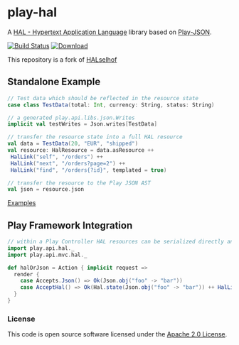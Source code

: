 # play-hal

A [HAL - Hypertext Application Language](http://stateless.co/hal_specification.html) library based on [Play-JSON](https://www.playframework.com/documentation/2.3.x/ScalaJson).

[![Build Status](https://travis-ci.org/hmrc/play-hal.svg?branch=master)](https://travis-ci.org/hmrc/play-hal) [ ![Download](https://api.bintray.com/packages/hmrc/releases/play-hal/images/download.svg) ](https://bintray.com/hmrc/releases/play-hal/_latestVersion)

This repository is a fork of [HALselhof](https://github.com/tobnee/HALselhof)


## Standalone Example
```scala
// Test data which should be reflected in the resource state
case class TestData(total: Int, currency: String, status: String)

// a generated play.api.libs.json.Writes
implicit val testWrites = Json.writes[TestData]

// transfer the resource state into a full HAL resource
val data = TestData(20, "EUR", "shipped")
val resource: HalResource = data.asResource ++
 HalLink("self", "/orders") ++
 HalLink("next", "/orders?page=2") ++
 HalLink("find", "/orders{?id}", templated = true)

// transfer the resource to the Play JSON AST
val json = resource.json
```
[Examples](https://github.com/tobnee/HALselhof/blob/master/src/test/scala/play/api/hal/TestHalConstruction.scala)

## Play Framework Integration
```scala
// within a Play Controller HAL resources can be serialized directly and are supported within content negotiation
import play.api.hal._
import play.api.mvc.hal._

def halOrJson = Action { implicit request =>
  render {
    case Accepts.Json() => Ok(Json.obj("foo" -> "bar"))
    case AcceptHal() => Ok(Hal.state(Json.obj("foo" -> "bar")) ++ HalLink("self", "/foo"))
  }
}
```

### License

This code is open source software licensed under the [Apache 2.0 License]("http://www.apache.org/licenses/LICENSE-2.0.html").